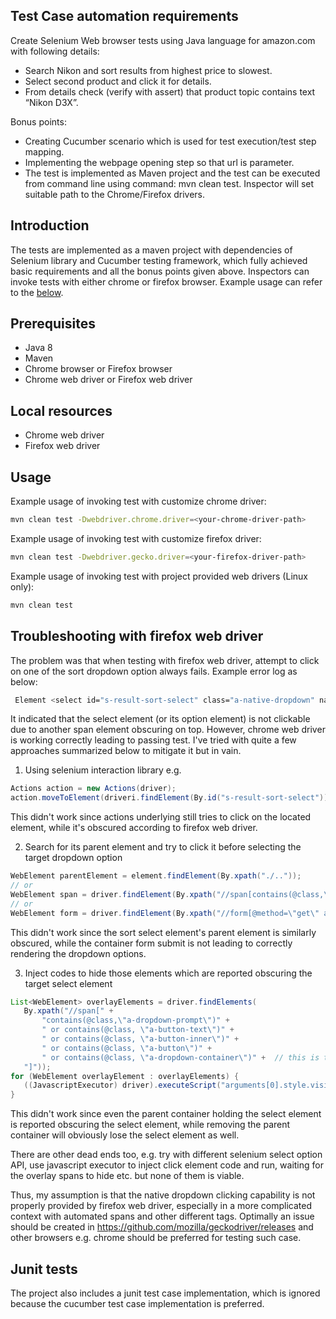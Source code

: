 ## Test Case automation requirements
Create Selenium Web browser tests using Java language for amazon.com with following details:

- Search Nikon and sort results from highest price to slowest.
- Select second product and click it for details.
- From details check (verify with assert) that product topic contains text “Nikon D3X”.

Bonus points:

- Creating Cucumber scenario which is used for test execution/test step mapping.
- Implementing the webpage opening step so that url is parameter.
- The test is implemented as Maven project and the test can be executed from command line using command: mvn clean test.
Inspector will set suitable path to the Chrome/Firefox drivers.


## Introduction
The tests are implemented as a maven project with dependencies of Selenium library and Cucumber testing framework,
which fully achieved basic requirements and all the bonus points given above. Inspectors can invoke tests with either
chrome or firefox browser. Example usage can refer to the [below](#Usage).


## Prerequisites
- Java 8
- Maven
- Chrome browser or Firefox browser 
- Chrome web driver or Firefox web driver


## Local resources
- Chrome web driver
- Firefox web driver


## Usage
Example usage of invoking test with customize chrome driver:
```bash
mvn clean test -Dwebdriver.chrome.driver=<your-chrome-driver-path>
```

Example usage of invoking test with customize firefox driver:
```bash
mvn clean test -Dwebdriver.gecko.driver=<your-firefox-driver-path>
```

Example usage of invoking test with project provided web drivers (Linux only):
```bash
mvn clean test
```


## Troubleshooting with firefox web driver
The problem was that when testing with firefox web driver, attempt to click on one of the sort dropdown option always fails.
Example error log as below:
```bash
 Element <select id="s-result-sort-select" class="a-native-dropdown" name="s"> is not clickable at point (1197,127) because another element <span class="a-button-text a-declarative"> obscures it
```

It indicated that the select element (or its option element) is not clickable due to another span element obscuring on top.
However, chrome web driver is working correctly leading to passing test. I've tried with quite a few approaches summarized below to mitigate it but in vain.

1. Using selenium interaction library e.g.
```java
Actions action = new Actions(driver);
action.moveToElement(driveri.findElement(By.id("s-result-sort-select"))).click().perform();
```
This didn't work since actions underlying still tries to click on the located element, while it's obscured according to firefox web driver.

2. Search for its parent element and try to click it before selecting the target dropdown option
```java
WebElement parentElement = element.findElement(By.xpath("./.."));
// or
WebElement span = driver.findElement(By.xpath("//span[contains(@class,\"a-dropdown-container\")]"));
// or
WebElement form = driver.findElement(By.xpath("//form[@method=\"get\" and @action=\"/s\"]"));
```
This didn't work since the sort select element's parent element is similarly obscured, while the container form submit
is not leading to correctly rendering the dropdown options.

3. Inject codes to hide those elements which are reported obscuring the target select element
```java
List<WebElement> overlayElements = driver.findElements(
   By.xpath("//span[" +
       "contains(@class,\"a-dropdown-prompt\")" +
       " or contains(@class, \"a-button-text\")" +
       " or contains(@class, \"a-button-inner\")" +
       " or contains(@class, \"a-button\")" +
       " or contains(@class, \"a-dropdown-container\")" +  // this is the parent container holding the select
   "]"));
for (WebElement overlayElement : overlayElements) {
   ((JavascriptExecutor) driver).executeScript("arguments[0].style.visibility='hidden'", overlayElement);
}
```
This didn't work since even the parent container holding the select element is reported obscuring the select element, while
removing the parent container will obviously lose the select element as well.

There are other dead ends too, e.g. try with different selenium select option API, use javascript executor to inject click
element code and run, waiting for the overlay spans to hide etc. but none of them is viable.

Thus, my assumption is that the native dropdown clicking capability is not properly provided by firefox web driver, especially
in a more complicated context with automated spans and other different tags. Optimally an issue should be created in https://github.com/mozilla/geckodriver/releases
and other browsers e.g. chrome should be preferred for testing such case.


## Junit tests
The project also includes a junit test case implementation, which is ignored because the cucumber test case implementation is preferred.
